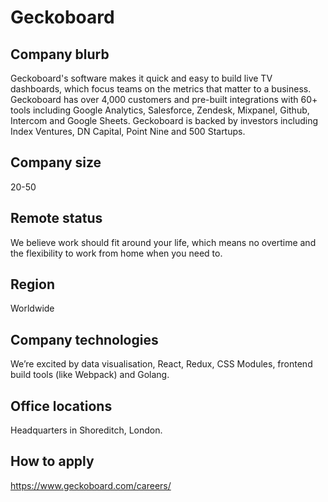 # Geckoboard

## Company blurb

Geckoboard's software makes it quick and easy to build live TV dashboards, which focus teams on the metrics that matter to a business. Geckoboard has over 4,000 customers and pre-built integrations with 60+ tools including Google Analytics, Salesforce, Zendesk, Mixpanel, Github, Intercom and Google Sheets. Geckoboard is backed by investors including Index Ventures, DN Capital, Point Nine and 500 Startups.

## Company size

20-50

## Remote status

We believe work should fit around your life, which means no overtime and the flexibility to work from home when you need to.

## Region

Worldwide

## Company technologies

We’re excited by data visualisation, React, Redux, CSS Modules, frontend build tools (like Webpack) and Golang.

## Office locations

Headquarters in Shoreditch, London.

## How to apply

https://www.geckoboard.com/careers/
